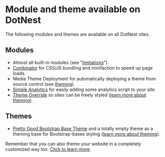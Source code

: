 # Module and theme available on DotNest


The following modules and themes are available on all DotNest sites.


## Modules
- Almost all built-in modules (see "[limitations](Limitations)").
- [Combinator](https://combinator.codeplex.com/) for CSS/JS bundling and minifaction to speed up page loads.
- Media Theme Deployment for automatically deploying a theme from source control (see  [theming](theming)).
- [Simple Analytics](https://orchardsimpleanalytics.codeplex.com) for easily adding some analytics script to your site.
- [Theme Override](https://themeoverride.codeplex.com/) so sites can be freely styled ([learn more about theming](theming)). 

## Themes
- [Pretty Good Bootstrap Base Theme](https://pgbootstrapbasetheme.codeplex.com/) and a totally empty theme as a theming base for Bootstrap-bases styling ([learn more about theming](theming)).

Remember that you can also theme your website in a completely customized way too. [Click to learn more](theming).